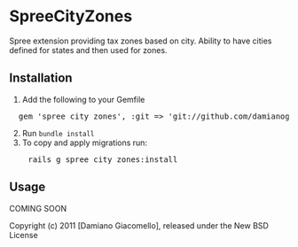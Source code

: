 SpreeCityZones
==============

Spree extension providing tax zones based on city. Ability to have cities defined for states and then used for zones.

Installation
------------
1. Add the following to your Gemfile
<pre>
  gem 'spree_city_zones', :git => 'git://github.com/damianogiacomello/spree_city_zones.git', :branch => '0-70-stable'
</pre>
2. Run `bundle install`
3. To copy and apply migrations run:
<pre>
	rails g spree_city_zones:install
</pre>

Usage
-----

COMING SOON


Copyright (c) 2011 [Damiano Giacomello], released under the New BSD License
